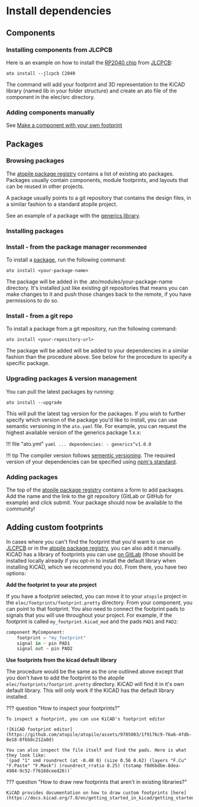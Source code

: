 # Install dependencies

## Components

### Installing components from JLCPCB

Here is an example on how to install the [RP2040 chip](https://www.lcsc.com/product-detail/Microcontroller-Units-MCUs-MPUs-SOCs_Raspberry-Pi-RP2040_C2040.html) from [JLCPCB](https://jlcpcb.com/parts):

`ato install --jlcpcb C2040`

The command will add your footprint and 3D representation to the KiCAD library (named lib in your folder structure) and create an ato file of the component in the elec/src directory.

### Adding components manually

See [Make a component with your own footprint](how-to.md#make-a-component-with-your-own-footprint)

## Packages

### Browsing packages

The [atopile package registry](https://packages.atopile.io) contains a list of existing ato packages. Packages usually contain components, module footprints, and layouts that can be reused in other projects.

A package usually points to a git repository that contains the design files, in a similar fashion to a standard atopile project.

See an example of a package with the [generics library](https://github.com/atopile/generics).

### Installing packages

### Install - from the package manager <small>recommended</small>

To install a [package](https://packages.atopile.io), run the following command:

`ato install <your-package-name>`

The package will be added in the .ato/modules/your-package-name directory. It's installed just like existing git repositories that means you can make changes to it and push those changes back to the remote, if you have permissions to do so.

### Install - from a git repo

To install a package from a git repository, run the following command:

`ato install <your-repository-url>`

The package will be added will be added to your dependencies in a similar fashion than the procedure above. See below for the procedure to specify a specific package.

### Upgrading packages & version management

You can pull the latest packages by running:

`ato install --upgrade`

This will pull the latest tag version for the packages. If you wish to further specify which version of the package you'd like to install, you can use semantic versioning in the `ato.yaml` file. For example, you can request the highest available version of the generics package 1.x.x:

!!! file "ato.yml"
    ```yaml
    ...
    dependencies:
    - generics^v1.0.0
    ```

!!! tip
    The compiler version follows [sementic versioning](https://semver.org). The required version of your dependencies can be specified using [npm's standard](https://docs.npmjs.com/about-semantic-versioning).

### Adding packages

The top of the [atopile package registry](https://packages.atopile.io) contains a form to add packages. Add the name and the link to the git repository (GitLab or GitHub for example) and click submit. Your package should now be available to the community!


## Adding custom footprints

In cases where you can't find the footprint that you'd want to use on [JLCPCB](https://jlcpcb.com/parts) or in the [atopile package registry](https://packages.atopile.io), you can also add it manually. KiCAD has a library of footprints you can use [on GitLab](https://gitlab.com/kicad/libraries/kicad-footprints) (those should be installed locally already if you opt-in to install the default library when installing KiCAD, which we recommend you do). From there, you have two options:

**Add the footprint to your ato project**

If you have a footprint selected, you can move it to your `atopile` project in the `elec/footprints/footprint.pretty` directory.
From your component, you can point to that footprint. You also need to connect the footprint pads to signals that you will use throughout your project. For example, if the footprint is called `my_footprint.kicad_mod` and the pads `PAD1` and `PAD2`:

```python
component MyComponent:
    footprint = "my_footprint"
    signal in ~ pin PAD1
    signal out ~ pin PAD2
```

**Use footprints from the kicad default library**

The procedure would be the same as the one outlined above except that you don't have to add the footprint to the atopile `elec/footprints/footprint.pretty` directory. KiCAD will find it in it's own default library. This will only work if the KiCAD has the default library installed.


??? question "How to inspect your footprints?"

    To inspect a footprint, you can use KiCAD's footprint editor

    ![KiCAD footprint editor](https://github.com/atopile/atopile/assets/9785003/1f9176c9-76a6-4fdb-8e18-8f6b0c212a0d)

    You can also inspect the file itself and find the pads. Here is what they look like:
    `(pad "1" smd roundrect (at -0.48 0) (size 0.56 0.62) (layers "F.Cu" "F.Paste" "F.Mask") (roundrect_rratio 0.25) (tstamp f0d6bdbe-8dea-4984-9c52-f76168ceed26))`

??? question "How to draw new footprints that aren't in existing libraries?"

    KiCAD provides documentation on how to draw custom footprints [here](https://docs.kicad.org/7.0/en/getting_started_in_kicad/getting_started_in_kicad.html#creating_new_footprints).